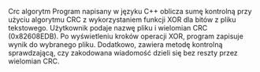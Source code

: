 Crc algorytm
Program napisany w języku C++ oblicza sumę kontrolną przy użyciu algorytmu CRC z wykorzystaniem funkcji XOR dla bitów z pliku tekstowego. Użytkownik podaje nazwę pliku i wielomian CRC (0x82608EDB). Po wyświetleniu kroków operacji XOR, program zapisuje wynik do wybranego pliku. Dodatkowo, zawiera metodę kontrolną sprawdzającą, czy zakodowana wiadomość dzieli się bez reszty przez wielomian CRC.
